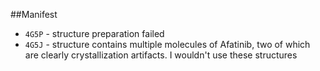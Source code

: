 ##Manifest 

* `4G5P` - structure preparation failed 
* `4G5J` - structure contains multiple molecules of Afatinib, two of which are clearly crystallization artifacts. I wouldn't use these structures 
